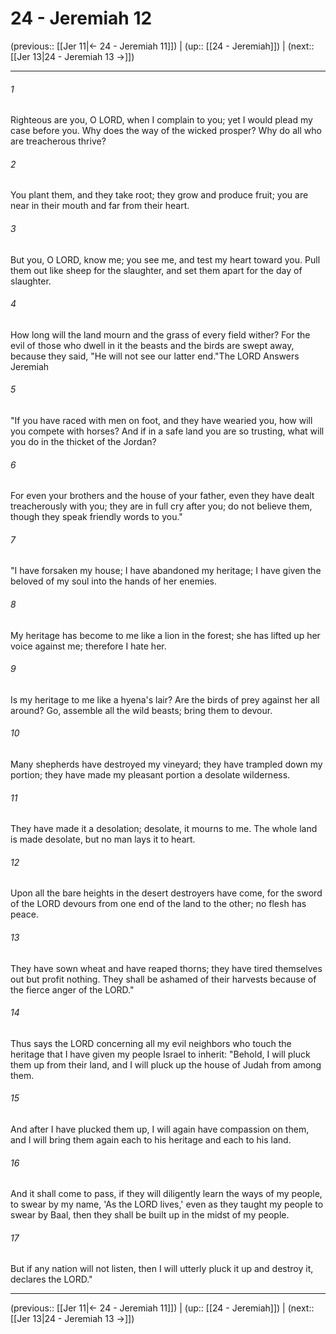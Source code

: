 # 24 - Jeremiah 12

(previous:: [[Jer 11|← 24 - Jeremiah 11]]) | (up:: [[24 - Jeremiah]]) | (next:: [[Jer 13|24 - Jeremiah 13 →]])

***


###### 1 
Righteous are you, O LORD, when I complain to you; yet I would plead my case before you. Why does the way of the wicked prosper? Why do all who are treacherous thrive? 

###### 2 
You plant them, and they take root; they grow and produce fruit; you are near in their mouth and far from their heart. 

###### 3 
But you, O LORD, know me; you see me, and test my heart toward you. Pull them out like sheep for the slaughter, and set them apart for the day of slaughter. 

###### 4 
How long will the land mourn and the grass of every field wither? For the evil of those who dwell in it the beasts and the birds are swept away, because they said, "He will not see our latter end."The LORD Answers Jeremiah 

###### 5 
"If you have raced with men on foot, and they have wearied you, how will you compete with horses? And if in a safe land you are so trusting, what will you do in the thicket of the Jordan? 

###### 6 
For even your brothers and the house of your father, even they have dealt treacherously with you; they are in full cry after you; do not believe them, though they speak friendly words to you." 

###### 7 
"I have forsaken my house; I have abandoned my heritage; I have given the beloved of my soul into the hands of her enemies. 

###### 8 
My heritage has become to me like a lion in the forest; she has lifted up her voice against me; therefore I hate her. 

###### 9 
Is my heritage to me like a hyena's lair? Are the birds of prey against her all around? Go, assemble all the wild beasts; bring them to devour. 

###### 10 
Many shepherds have destroyed my vineyard; they have trampled down my portion; they have made my pleasant portion a desolate wilderness. 

###### 11 
They have made it a desolation; desolate, it mourns to me. The whole land is made desolate, but no man lays it to heart. 

###### 12 
Upon all the bare heights in the desert destroyers have come, for the sword of the LORD devours from one end of the land to the other; no flesh has peace. 

###### 13 
They have sown wheat and have reaped thorns; they have tired themselves out but profit nothing. They shall be ashamed of their harvests because of the fierce anger of the LORD." 

###### 14 
Thus says the LORD concerning all my evil neighbors who touch the heritage that I have given my people Israel to inherit: "Behold, I will pluck them up from their land, and I will pluck up the house of Judah from among them. 

###### 15 
And after I have plucked them up, I will again have compassion on them, and I will bring them again each to his heritage and each to his land. 

###### 16 
And it shall come to pass, if they will diligently learn the ways of my people, to swear by my name, 'As the LORD lives,' even as they taught my people to swear by Baal, then they shall be built up in the midst of my people. 

###### 17 
But if any nation will not listen, then I will utterly pluck it up and destroy it, declares the LORD."

***

(previous:: [[Jer 11|← 24 - Jeremiah 11]]) | (up:: [[24 - Jeremiah]]) | (next:: [[Jer 13|24 - Jeremiah 13 →]])
